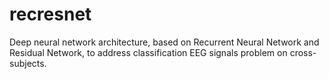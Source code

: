 # recresnet
Deep neural network architecture, based on Recurrent Neural Network and Residual Network, to address classification EEG signals problem on cross-subjects.
